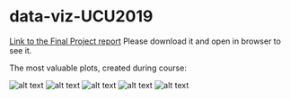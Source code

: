# data-viz-UCU2019

<a href="https://raw.githubusercontent.com/trokhymovych/data-viz-UCU2019/master/Final_project.html">Link to the Final Project report</a>
Please download it and open in browser to see it. 

The most valuable plots, created during course:

![alt text](https://raw.githubusercontent.com/trokhymovych/data-viz-UCU2019/master/Final_project/visualization.svg)
![alt text](https://raw.githubusercontent.com/trokhymovych/data-viz-UCU2019/master/Final_project/visualization%20(2).svg)
![alt text](https://raw.githubusercontent.com/trokhymovych/data-viz-UCU2019/master/Final_project/download.png)
![alt text](https://raw.githubusercontent.com/trokhymovych/data-viz-UCU2019/master/Final_project/visualization%20(1).svg)
![alt text](https://raw.githubusercontent.com/trokhymovych/data-viz-UCU2019/master/Final_project/visualization%20(3).svg)
